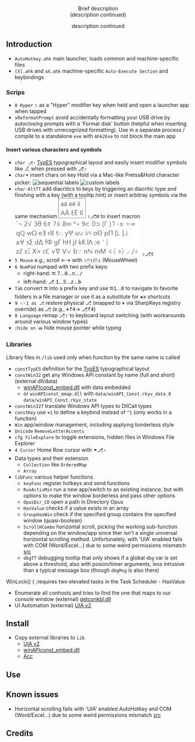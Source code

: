 <p align="center">
Brief description
<br>
(description continued)
</p>

<p align="center">  
description continued
</p>


## Introduction

  - `AutoHotkey.ahk` main launcher, loads common and machine-specific files
  - `[X].ahk` and `aX.ahk` machine-specific `Auto-Execute Section` and keybindings

### Scrips
  - `0 Hyper` <kbd>⇪</kbd> as a "Hyper" modifier key when held and open a launcher app when tapped
  - `xReformatPrompt` avoid accidentally formatting your USB drive by autoclosing prompts with a 'Format disk' button (helpful when inserting USB drives with unrecognized formatting). Use in a separate process / compile to a standalone `exe` with `Ahk2Exe` to not block the main app
#### Insert various characters and symbols
  - `char ⎇›` [TypES](https://github.com/eugenesvk/kbdLayout-Mac) typographical layout and easily insert modifier symbols like ⎇ when pressed with <kbd>⎇›</kbd>
  - `char🠿` insert chars on key Hold via a Mac-like Pretss&Hold character picker:
    ![sequential labels](./img/ch🠿Dia.png)
    ![custom labels](./img/ch🠿Sym.png)
  - `char-AltTT` add diacritics to keys by triggering an diacritic type and finshing with a key (with a tooltip hint) or insert arbitray symbols via the same mechanism
    ![tooltip diacritics](<./img/ch⎇TT Dia.png>) <kbd>⇧</kbd><kbd>⎇</kbd><kbd>m</kbd> to insert macron
    ![tooltip math symbols](<./img/ch⎇TT Sym.png>) <kbd>⇧</kbd><kbd>⎇</kbd><kbd>t</kbd>
  - `5 Mouse` e.g., scroll ←→ with <kbd>⇧</kbd><kbd>🖱↑</kbd>/<kbd>🖱↓</kbd> (MouseWheel)
  - `6 NumPad` numpad with two prefix keys:
    - right-hand: <kbd>⭾</kbd> <kbd>7</kbd>...<kbd>0</kbd>...<kbd>n</kbd>...<kbd>/</kbd>
    - left-hand: <kbd>⎇</kbd> <kbd>1</kbd>...<kbd>5</kbd>...<kbd>z</kbd>...<kbd>b</kbd>
  - `Tab` convert <kbd>⭾</kbd> into a prefix key and use <kbd>⭾</kbd><kbd>1</kbd>...<kbd>8</kbd> to navigate to favorite folders in a file manager or use it as a substitute for <kbd>❖</kbd><kbd>x</kbd> shortcuts
  - `9 ‹␠1 as ⎇` restore physical <kbd>⎇</kbd> (mapped to <kbd>⎈</kbd> via SharpKeys registry override) as <kbd>⎇</kbd> (e.g., <kbd>⎈</kbd><kbd>f4</kbd>→ <kbd>⎇</kbd><kbd>f4</kbd>)
  - `8 Language` remap <kbd>⎇</kbd><kbd>⇪</kbd> to keyboard layout switching (with workarounds around various window types)
  - `🖰hide on 🖮` hide mouse pointer while typing

### Libraries
Library files in `/lib` used only when function by the same name is called
- `constTypES` definition for the [TypES](https://github.com/eugenesvk/kbdLayout-Mac) typographical layout
- `constWin32` get any Windows API constant by name (full and short) (external dll/data)
  - [winAPIconst_embed.dll](https://github.com/eugenesvk/winAPIconst/releases) with data embedded
  - or `winAPIconst_mmap.dll` with `data/winAPI_Const.rkyv_data_0` `data/winAPI_Const.rkyv_state` 
- `constWin32T` translate Windows API types to DllCall types
- `constKey` use `⎈1` to define a keybind instead of `^1` (only works in a function)
- `Win` app/window management, including applying borderless style
- `Unicode` `RemoveLetterAccents`
- `cfg FileExplore` to toggle extensions, hidden files in Windows File Explorer
- `4 Cursor` Home Row cursor with 🠿<kbd>⎇›</kbd>
- Data types and their extension
  - `Collection` like `OrderedMap`
  - `Array`
- `libFunc` various helper functions
  - `keyFunc` register hotkeys and send functions
  - `RunActivMin` run a new app/switch to an existing instance, but with options to make the window borderless and pass other options
  - `OpusDir_CD` open a path in Directory Opus
  - `HasValue` checks if a value exists in an array
  - `GroupHasWin` check if the specified group contains the specified window (quasi-boolean)
  - `ScrollHCombo` horizontal scroll, picking the working sub-function depending on the window/app since ther isn't a single universal horizontal scrolling method. Unfortunately, with 'UIA' enabled fails with COM (Word/Excel...) due to some weird permissions mismatch [src](autohotkey.com/boards/viewtopic.php?p=432502#p432452)
  - `dbgTT` debugging tooltip that only shows if a global `dbg` var is set above a threshold, also with posion/timer arguments, less intrusive than a typical message box (though `dbgMsg` is also there)

WinLock() { ;requires two elevated tasks in the Task Scheduler
    - HasValue
- Enumerate all conhosts and tries to find the one that maps to our console window (external) [getconkbl.dll](github.com/Elfy/getconkbl)
- UI Automation (external) [UIA v2](https://github.com/Descolada/UIA-v2/raw/main/Lib/UIA.ahk)

## Install

  - Copy external libraries to `Lib`
    - [UIA v2](https://github.com/Descolada/UIA-v2/raw/main/Lib/UIA.ahk)
    - [winAPIconst_embed.dll](https://github.com/eugenesvk/winAPIconst/releases)
    - [Acc](https://github.com/Descolada/AHK-v2-libraries/blob/main/Lib/Acc.ahk)

## Use

## Known issues
  - Horizontal scrolling fails with 'UIA' enabled AutoHotkey and COM (Word/Excel...) due to some weird permissions mismatch [src](autohotkey.com/boards/viewtopic.php?p=432502#p432452)

## Credits
